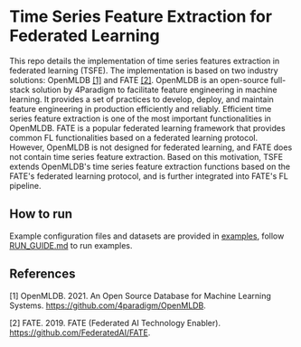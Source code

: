 # Time Series Feature Extraction for Federated Learning
This repo details the implementation of time series features extraction in federated learning (TSFE). The implementation is based on two industry solutions: OpenMLDB [[1]](#1) and FATE [[2]](#2). OpenMLDB is an open-source full-stack solution by 4Paradigm to facilitate feature engineering in machine learning. It provides a set of practices to develop, deploy, and maintain feature engineering in production efficiently and reliably. Efficient time series feature extraction is one of the most important functionalities in OpenMLDB. FATE is a popular federated learning framework that provides common FL functionalities based on a federated learning protocol. However, OpenMLDB is not designed for federated learning, and FATE does not contain time series feature extraction. Based on this motivation, TSFE extends OpenMLDB's time series feature extraction functions based on the FATE's federated learning protocol, and is further integrated into FATE's FL pipeline.  

## How to run
Example configuration files and datasets are provided in [examples](examples), follow [RUN_GUIDE.md](examples/RUN_GUIDE.md) to run examples.

## References
<a id="1">[1]</a> OpenMLDB. 2021. An Open Source Database for Machine Learning Systems. https://github.com/4paradigm/OpenMLDB.

<a id="2">[2]</a> FATE. 2019. FATE (Federated AI Technology Enabler). https://github.com/FederatedAI/FATE.
